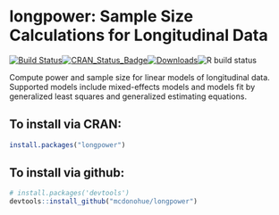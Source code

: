 # longpower: Sample Size Calculations for Longitudinal Data

[![Build Status](https://travis-ci.com/mcdonohue/longpower.svg?branch=master)](https://travis-ci.com/mcdonohue/longpower.svg?branch=master)[![CRAN\_Status\_Badge](http://www.r-pkg.org/badges/version/longpower?color=blue)](http://cran.r-project.org/package=longpower)[![Downloads](http://cranlogs.r-pkg.org/badges/longpower?color=blue)](http://cran.rstudio.com/package=longpower)![R build status](https://github.com/mcdonohue/longpower/workflows/R-CMD-check/badge.svg)

Compute power and sample size for linear models of longitudinal data. Supported models include mixed-effects models and models fit by generalized least squares and generalized estimating equations.

## To install via CRAN:

```r
install.packages("longpower")
```

## To install via github:

```r
# install.packages('devtools')
devtools::install_github("mcdonohue/longpower")
```

